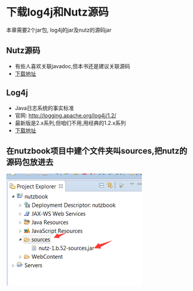 # 下载log4j和Nutz源码

本章需要2个jar包, log4j的jar及nutz的源码jar

## Nutz源码

* 有些人喜欢关联javadoc,但本书还是建议关联源码
* [下载地址](http://repo1.maven.org/maven2/org/nutz/nutz/1.r.59/nutz-1.r.59-sources.jar)

## Log4j

* Java日志系统的事实标准
* 官网: http://logging.apache.org/log4j/1.2/
* 最新版是2.x系列,但咱们不用,用经典的1.2.x系列
* [下载地址](http://repo1.maven.org/maven2/log4j/log4j/1.2.17/log4j-1.2.17.jar)

## 在nutzbook项目中建个文件夹叫sources,把nutz的源码包放进去

![源码包放置位置](images/download_log4j.png)